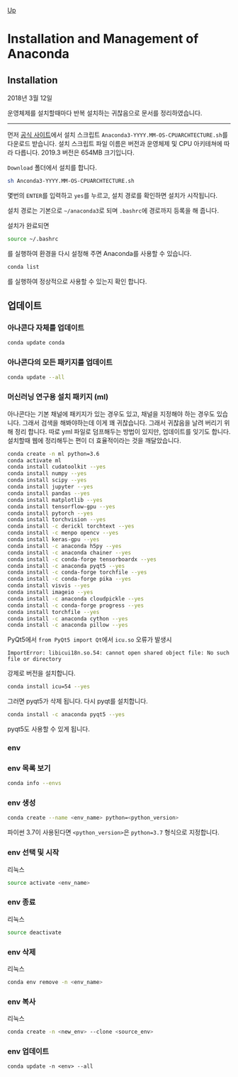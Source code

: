[Up](./index.md)

# Installation and Management of Anaconda

## Installation

2018년 3월 12일

운영체제를 설치할때마다 반복 설치하는 귀찮음으로 문서를 정리하였습니다.

---

먼저 [공식 사이트](https://www.anaconda.com/distribution/#linux)에서 설치 스크립트 `Anaconda3-YYYY.MM-OS-CPUARCHTECTURE.sh`를 다운로드 받습니다. 설치 스크립트 파일 이름은 버전과 운영체제 및 CPU 아키테쳐에 따라 다릅니다. 2019.3 버전은 654MB 크기입니다.

`Download` 폴더에서 설치를 합니다.

```sh
sh Anconda3-YYYY.MM-OS-CPUARCHTECTURE.sh
```

몇번의 `ENTER`를 입력하고 `yes`를 누르고, 설치 경로를 확인하면 설치가 시작됩니다.

설치 경로는 기본으로 `~/anaconda3`로 되며 `.bashrc`에 경로까지 등록을 해 줍니다.

설치가 완료되면

```sh
source ~/.bashrc
```

를 실행하여 환경을 다시 설정해 주면 Anaconda를 사용할 수 있습니다.

```sh
conda list
```

를 실행하여 정상적으로 사용할 수 있는지 확인 합니다.

## 업데이트

### 아나콘다 자체를 업데이트

```sh
conda update conda
```

### 아나콘다의 모든 패키지를 업데이트

```sh
conda update --all
```

### 머신러닝 연구용 설치 패키지 (ml)

아나콘다는 기본 채널에 패키지가 있는 경우도 있고, 채널을 지정해야 하는 경우도 있습니다. 그래서 검색을 해봐야하는데 이게 꽤 귀찮습니다. 그래서 귀찮음을 날려 버리기 위해 정리 합니다. 따로 yml 파일로 덤프해두는 방법이 있지만, 업데이트를 잊기도 합니다. 설치할때 웹에 정리해두는 편이 더 효율적이라는 것을 깨달았습니다.

```sh
conda create -n ml python=3.6
conda activate ml
conda install cudatoolkit --yes
conda install numpy --yes
conda install scipy --yes
conda install jupyter --yes
conda install pandas --yes
conda install matplotlib --yes
conda install tensorflow-gpu --yes
conda install pytorch --yes
conda install torchvision --yes
conda install -c derickl torchtext --yes
conda install -c menpo opencv --yes
conda install keras-gpu --yes
conda install -c anaconda h5py --yes
conda install -c anaconda chainer --yes
conda install -c conda-forge tensorboardx --yes 
conda install -c anaconda pyqt5 --yes
conda install -c conda-forge torchfile --yes
conda install -c conda-forge pika --yes
conda install visvis --yes
conda install imageio --yes
conda install -c anaconda cloudpickle --yes
conda install -c conda-forge progress --yes
conda install torchfile --yes
conda install -c anaconda cython --yes
conda install -c anaconda pillow --yes
```

PyQt5에서 `from PyQt5 import Qt`에서  `icu.so` 오류가 발생시

```
ImportError: libicui18n.so.54: cannot open shared object file: No such file or directory
```

강제로 버전을 설치합니다.

```sh
conda install icu=54 --yes
```

그러면 pyqt5가 삭제 됩니다. 다시 pyqt를 설치합니다.

```sh
conda install -c anaconda pyqt5 --yes
```

pyqt5도 사용할 수 있게 됩니다.

### env

### env 목록 보기

```sh
conda info --envs
```

### env 생성

```sh
conda create --name <env_name> python=<python_version>
```

파이썬 3.7이 사용된다면 `<python_version>`은  `python=3.7` 형식으로 지정합니다.

### env 선택 및 시작

리눅스

```sh
source activate <env_name>
```

### env 종료

리눅스

```sh
source deactivate
```

### env 삭제

리눅스

```sh
conda env remove -n <env_name>
```

### env 복사

리눅스

```sh
conda create -n <new_env> --clone <source_env>
```

### env 업데이트

```
conda update -n <env> --all
```

